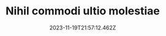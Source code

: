 ---
title: "Nihil commodi ultio molestiae"
date: 2023-11-19T21:57:12.462Z
permalink: "/nihil-commodi-ultio-molestiae/"
---